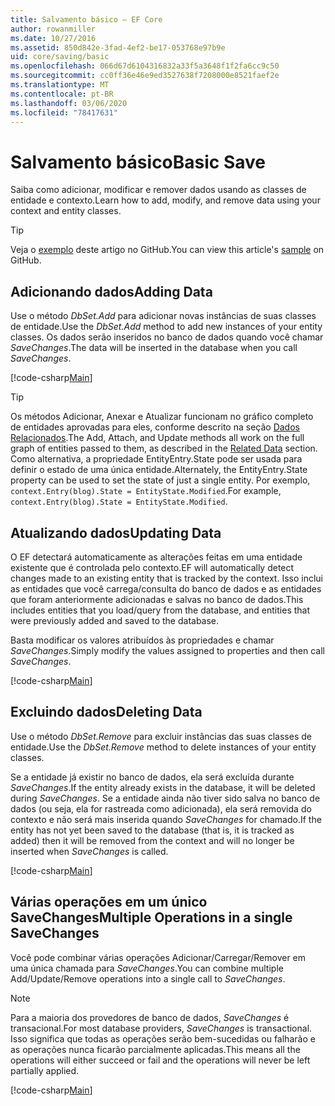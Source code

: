 ```yaml
---
title: Salvamento básico – EF Core
author: rowanmiller
ms.date: 10/27/2016
ms.assetid: 850d842e-3fad-4ef2-be17-053768e97b9e
uid: core/saving/basic
ms.openlocfilehash: 066d67d6104316832a33f5a3648f1f2fa6cc9c50
ms.sourcegitcommit: cc0ff36e46e9ed3527638f7208000e8521faef2e
ms.translationtype: MT
ms.contentlocale: pt-BR
ms.lasthandoff: 03/06/2020
ms.locfileid: "78417631"
---
```

# <a name="basic-save"></a><span data-ttu-id="bd8a6-102">Salvamento básico</span><span class="sxs-lookup"><span data-stu-id="bd8a6-102">Basic Save</span></span>

<span data-ttu-id="bd8a6-103">Saiba como adicionar, modificar e remover dados usando as classes de entidade e contexto.</span><span class="sxs-lookup"><span data-stu-id="bd8a6-103">Learn how to add, modify, and remove data using your context and entity classes.</span></span>

> [!TIP]  
> <span data-ttu-id="bd8a6-104">Veja o [exemplo](https://github.com/dotnet/EntityFramework.Docs/tree/master/samples/core/Saving/Basics/) deste artigo no GitHub.</span><span class="sxs-lookup"><span data-stu-id="bd8a6-104">You can view this article's [sample](https://github.com/dotnet/EntityFramework.Docs/tree/master/samples/core/Saving/Basics/) on GitHub.</span></span>

## <a name="adding-data"></a><span data-ttu-id="bd8a6-105">Adicionando dados</span><span class="sxs-lookup"><span data-stu-id="bd8a6-105">Adding Data</span></span>

<span data-ttu-id="bd8a6-106">Use o método *DbSet.Add* para adicionar novas instâncias de suas classes de entidade.</span><span class="sxs-lookup"><span data-stu-id="bd8a6-106">Use the *DbSet.Add* method to add new instances of your entity classes.</span></span> <span data-ttu-id="bd8a6-107">Os dados serão inseridos no banco de dados quando você chamar *SaveChanges*.</span><span class="sxs-lookup"><span data-stu-id="bd8a6-107">The data will be inserted in the database when you call *SaveChanges*.</span></span>

[!code-csharp[Main](../../../samples/core/Saving/Basics/Sample.cs#Add)]

> [!TIP]  
> <span data-ttu-id="bd8a6-108">Os métodos Adicionar, Anexar e Atualizar funcionam no gráfico completo de entidades aprovadas para eles, conforme descrito na seção [Dados Relacionados](related-data.md).</span><span class="sxs-lookup"><span data-stu-id="bd8a6-108">The Add, Attach, and Update methods all work on the full graph of entities passed to them, as described in the [Related Data](related-data.md) section.</span></span> <span data-ttu-id="bd8a6-109">Como alternativa, a propriedade EntityEntry.State pode ser usada para definir o estado de uma única entidade.</span><span class="sxs-lookup"><span data-stu-id="bd8a6-109">Alternately, the EntityEntry.State property can be used to set the state of just a single entity.</span></span> <span data-ttu-id="bd8a6-110">Por exemplo, `context.Entry(blog).State = EntityState.Modified`.</span><span class="sxs-lookup"><span data-stu-id="bd8a6-110">For example, `context.Entry(blog).State = EntityState.Modified`.</span></span>

## <a name="updating-data"></a><span data-ttu-id="bd8a6-111">Atualizando dados</span><span class="sxs-lookup"><span data-stu-id="bd8a6-111">Updating Data</span></span>

<span data-ttu-id="bd8a6-112">O EF detectará automaticamente as alterações feitas em uma entidade existente que é controlada pelo contexto.</span><span class="sxs-lookup"><span data-stu-id="bd8a6-112">EF will automatically detect changes made to an existing entity that is tracked by the context.</span></span> <span data-ttu-id="bd8a6-113">Isso inclui as entidades que você carrega/consulta do banco de dados e as entidades que foram anteriormente adicionadas e salvas no banco de dados.</span><span class="sxs-lookup"><span data-stu-id="bd8a6-113">This includes entities that you load/query from the database, and entities that were previously added and saved to the database.</span></span>

<span data-ttu-id="bd8a6-114">Basta modificar os valores atribuídos às propriedades e chamar *SaveChanges*.</span><span class="sxs-lookup"><span data-stu-id="bd8a6-114">Simply modify the values assigned to properties and then call *SaveChanges*.</span></span>

[!code-csharp[Main](../../../samples/core/Saving/Basics/Sample.cs#Update)]

## <a name="deleting-data"></a><span data-ttu-id="bd8a6-115">Excluindo dados</span><span class="sxs-lookup"><span data-stu-id="bd8a6-115">Deleting Data</span></span>

<span data-ttu-id="bd8a6-116">Use o método *DbSet.Remove* para excluir instâncias das suas classes de entidade.</span><span class="sxs-lookup"><span data-stu-id="bd8a6-116">Use the *DbSet.Remove* method to delete instances of your entity classes.</span></span>

<span data-ttu-id="bd8a6-117">Se a entidade já existir no banco de dados, ela será excluída durante *SaveChanges*.</span><span class="sxs-lookup"><span data-stu-id="bd8a6-117">If the entity already exists in the database, it will be deleted during *SaveChanges*.</span></span> <span data-ttu-id="bd8a6-118">Se a entidade ainda não tiver sido salva no banco de dados (ou seja, ela for rastreada como adicionada), ela será removida do contexto e não será mais inserida quando *SaveChanges* for chamado.</span><span class="sxs-lookup"><span data-stu-id="bd8a6-118">If the entity has not yet been saved to the database (that is, it is tracked as added) then it will be removed from the context and will no longer be inserted when *SaveChanges* is called.</span></span>

[!code-csharp[Main](../../../samples/core/Saving/Basics/Sample.cs#Remove)]

## <a name="multiple-operations-in-a-single-savechanges"></a><span data-ttu-id="bd8a6-119">Várias operações em um único SaveChanges</span><span class="sxs-lookup"><span data-stu-id="bd8a6-119">Multiple Operations in a single SaveChanges</span></span>

<span data-ttu-id="bd8a6-120">Você pode combinar várias operações Adicionar/Carregar/Remover em uma única chamada para *SaveChanges*.</span><span class="sxs-lookup"><span data-stu-id="bd8a6-120">You can combine multiple Add/Update/Remove operations into a single call to *SaveChanges*.</span></span>

> [!NOTE]  
> <span data-ttu-id="bd8a6-121">Para a maioria dos provedores de banco de dados, *SaveChanges* é transacional.</span><span class="sxs-lookup"><span data-stu-id="bd8a6-121">For most database providers, *SaveChanges* is transactional.</span></span> <span data-ttu-id="bd8a6-122">Isso significa que todas as operações serão bem-sucedidas ou falharão e as operações nunca ficarão parcialmente aplicadas.</span><span class="sxs-lookup"><span data-stu-id="bd8a6-122">This means  all the operations will either succeed or fail and the operations will never be left partially applied.</span></span>

[!code-csharp[Main](../../../samples/core/Saving/Basics/Sample.cs#MultipleOperations)]
